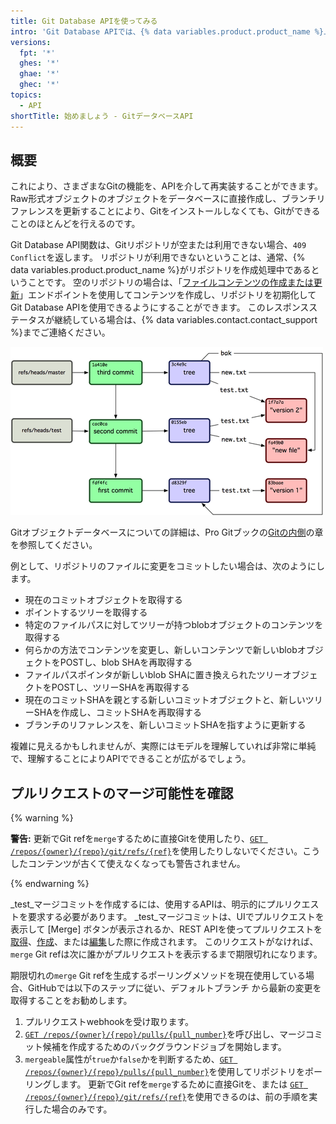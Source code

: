 ```yaml
---
title: Git Database APIを使ってみる
intro: 'Git Database APIでは、{% data variables.product.product_name %}上のGitデータベースに対してRaw形式のGitオブジェクトを読み書きしたり、リファレンス (ブランチheadやタグ) をリストおよび更新したりすることができます。'
versions:
  fpt: '*'
  ghes: '*'
  ghae: '*'
  ghec: '*'
topics:
  - API
shortTitle: 始めましょう - GitデータベースAPI
---
```


## 概要

これにより、さまざまなGitの機能を、APIを介して再実装することができます。Raw形式オブジェクトのオブジェクトをデータベースに直接作成し、ブランチリファレンスを更新することにより、Gitをインストールしなくても、Gitができることのほとんどを行えるのです。

Git Database API関数は、Gitリポジトリが空または利用できない場合、`409 Conflict`を返します。  リポジトリが利用できないということは、通常、{% data variables.product.product_name %}がリポジトリを作成処理中であるということです。 空のリポジトリの場合は、「[ファイルコンテンツの作成または更新](/rest/reference/repos#create-or-update-file-contents)」エンドポイントを使用してコンテンツを作成し、リポジトリを初期化してGit Database APIを使用できるようにすることができます。 このレスポンスステータスが継続している場合は、{% data variables.contact.contact_support %}までご連絡ください。

![Gitデータベースの概要](/assets/images/git-database-overview.png)

Gitオブジェクトデータベースについての詳細は、Pro Gitブックの[Gitの内側](http://git-scm.com/book/en/v1/Git-Internals)の章を参照してください。

例として、リポジトリのファイルに変更をコミットしたい場合は、次のようにします。

* 現在のコミットオブジェクトを取得する
* ポイントするツリーを取得する
* 特定のファイルパスに対してツリーが持つblobオブジェクトのコンテンツを取得する
* 何らかの方法でコンテンツを変更し、新しいコンテンツで新しいblobオブジェクトをPOSTし、blob SHAを再取得する
* ファイルパスポインタが新しいblob SHAに置き換えられたツリーオブジェクトをPOSTし、ツリーSHAを再取得する
* 現在のコミットSHAを親とする新しいコミットオブジェクトと、新しいツリーSHAを作成し、コミットSHAを再取得する
* ブランチのリファレンスを、新しいコミットSHAを指すように更新する

複雑に見えるかもしれませんが、実際にはモデルを理解していれば非常に単純で、理解することによりAPIでできることが広がるでしょう。

## プルリクエストのマージ可能性を確認

{% warning %}

**警告:** 更新でGit refを`merge`するために直接Gitを使用したり、[`GET /repos/{owner}/{repo}/git/refs/{ref}`](/rest/reference/git#get-a-reference)を使用したりしないでください。こうしたコンテンツが古くて使えなくなっても警告されません。

{% endwarning %}

_test_マージコミットを作成するには、使用するAPIは、明示的にプルリクエストを要求する必要があります。 _test_マージコミットは、UIでプルリクエストを表示して [Merge] ボタンが表示されるか、REST APIを使ってプルリクエストを[取得](/rest/reference/pulls#get-a-pull-request)、[作成](/rest/reference/pulls#create-a-pull-request)、または[編集](/rest/reference/pulls#update-a-pull-request)した際に作成されます。 このリクエストがなければ、`merge` Git refは次に誰かがプルリクエストを表示するまで期限切れになります。

期限切れの`merge` Git refを生成するポーリングメソッドを現在使用している場合、GitHubでは以下のステップに従い、デフォルトブランチ から最新の変更を取得することをお勧めします。

1. プルリクエストwebhookを受け取ります。
2. [`GET /repos/{owner}/{repo}/pulls/{pull_number}`](/rest/reference/pulls#get-a-pull-request)を呼び出し、マージコミット候補を作成するためのバックグラウンドジョブを開始します。
3. `mergeable`属性が`true`か`false`かを判断するため、[`GET /repos/{owner}/{repo}/pulls/{pull_number}`](/rest/reference/pulls#get-a-pull-request)を使用してリポジトリをポーリングします。 更新でGit refを`merge`するために直接Gitを、または [`GET /repos/{owner}/{repo}/git/refs/{ref}`](/rest/reference/git#get-a-reference)を使用できるのは、前の手順を実行した場合のみです。
